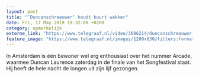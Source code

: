 ```yaml
---
layout: post
title: "’Duncanschreeuwer’ houdt buurt wakker"
date: Fri, 17 May 2019 19:32:00 +0200
category: opmerkelijk
externe_link: "https://www.telegraaf.nl/video/3606214/duncanschreeuwer-houdt-buurt-wakker"
feature_image: "https://www.telegraaf.nl/images/1200x630/filters:format(jpeg):quality(80)/cdn-kiosk-api.telegraaf.nl/06a0fc56-797e-11e9-ac2b-0217670beecd.jpg"
---
```


<p class="intro">In Amsterdam is één bewoner wel erg enthousiast over het nummer Arcade, waarmee Duncan Laurence zaterdag in de finale van het Songfestival staat. Hij heeft de hele nacht de longen uit zijn lijf gezongen.</p>
